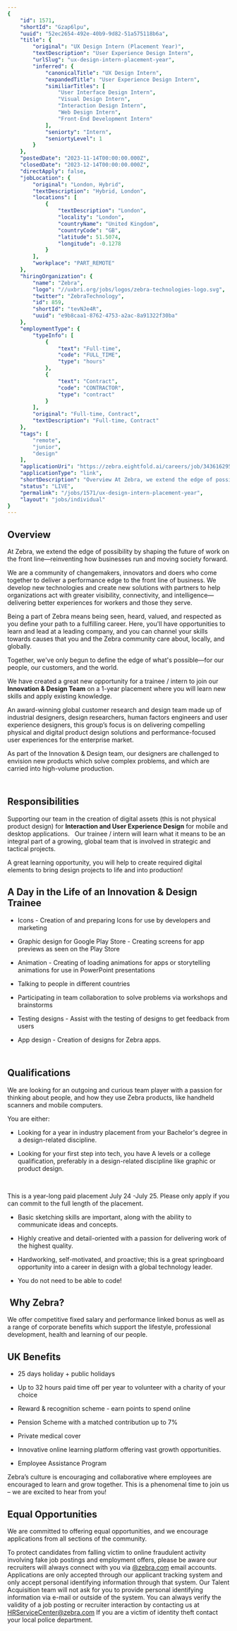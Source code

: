 ```yaml
---
{
	"id": 1571,
	"shortId": "Gzap6lpu",
	"uuid": "52ec2654-492e-40b9-9d82-51a575118b6a",
	"title": {
		"original": "UX Design Intern (Placement Year)",
		"textDescription": "User Experience Design Intern",
		"urlSlug": "ux-design-intern-placement-year",
		"inferred": {
			"canonicalTitle": "UX Design Intern",
			"expandedTitle": "User Experience Design Intern",
			"similiarTitles": [
				"User Interface Design Intern",
				"Visual Design Intern",
				"Interaction Design Intern",
				"Web Design Intern",
				"Front-End Development Intern"
			],
			"seniorty": "Intern",
			"seniortyLevel": 1
		}
	},
	"postedDate": "2023-11-14T00:00:00.000Z",
	"closedDate": "2023-12-14T00:00:00.000Z",
	"directApply": false,
	"jobLocation": {
		"original": "London, Hybrid",
		"textDescription": "Hybrid, London",
		"locations": [
			{
				"textDescription": "London",
				"locality": "London",
				"countryName": "United Kingdom",
				"countryCode": "GB",
				"latitude": 51.5074,
				"longitude": -0.1278
			}
		],
		"workplace": "PART_REMOTE"
	},
	"hiringOrganization": {
		"name": "Zebra",
		"logo": "//uxbri.org/jobs/logos/zebra-technologies-logo.svg",
		"twitter": "ZebraTechnology",
		"id": 859,
		"shortId": "tevNJe4R",
		"uuid": "e9b8caa1-8762-4753-a2ac-8a91322f30ba"
	},
	"employmentType": {
		"typeInfo": [
			{
				"text": "Full-time",
				"code": "FULL_TIME",
				"type": "hours"
			},
			{
				"text": "Contract",
				"code": "CONTRACTOR",
				"type": "contract"
			}
		],
		"original": "Full-time, Contract",
		"textDescription": "Full-time, Contract"
	},
	"tags": [
		"remote",
		"junior",
		"design"
	],
	"applicationUri": "https://zebra.eightfold.ai/careers/job/343616295787?pid=343616295787&domain=zebra.com&sort_by=relevance&src=srm_indeed_org&show_multiple=false#apply",
	"applicationType": "link",
	"shortDescription": "Overview At Zebra, we extend the edge of possibility by shaping the future of work on the front line—reinventing how businesses run and moving society forward. We are a community of changemakers,",
	"status": "LIVE",
	"permalink": "/jobs/1571/ux-design-intern-placement-year",
	"layout": "jobs/individual"
}
---
```

<h2>Overview</h2><p>At Zebra, we extend the edge of possibility by shaping the future of work on the front line—reinventing how businesses run and moving society forward.</p><p>We are a community of changemakers, innovators and doers who come together to deliver a performance edge to the front line of business. We develop new technologies and create new solutions with partners to help organizations act with greater visibility, connectivity, and intelligence—delivering better experiences for workers and those they serve.</p><p>Being a part of Zebra means being seen, heard, valued, and respected as you define your path to a fulfilling career. Here, you'll have opportunities to learn and lead at a leading company, and you can channel your skills towards causes that you and the Zebra community care about, locally, and globally.</p><p>Together, we've only begun to define the edge of what's possible—for our people, our customers, and the world.</p><p>We have created a great new opportunity for a trainee / intern to join our <strong>Innovation &amp; Design Team</strong> on a 1-year placement where you will learn new skills and apply existing knowledge.&nbsp;&nbsp; &nbsp; &nbsp;</p><p>An award-winning global customer research and design team made up of industrial designers, design researchers, human factors engineers and user experience designers, this group’s focus is on delivering compelling physical and digital product design solutions and performance-focused user experiences for the enterprise market.</p><p>As part of the Innovation &amp; Design team, our designers are challenged to envision new products which solve complex problems, and which are carried into high-volume production.</p><h2><br>Responsibilities</h2><p>Supporting our team in the creation of digital assets (this is not physical product design) for <strong>Interaction and User Experience Design</strong> for mobile and desktop applications.&nbsp; &nbsp;Our trainee / intern will learn what it means to be an integral part of a growing, global team that is involved in strategic and tactical projects.</p><p>A great learning opportunity, you will help to create required digital elements to bring design projects to life and into production!</p><h2>A Day in the Life of an Innovation &amp; Design Trainee</h2><ul><li><p>Icons - Creation of and preparing Icons for use by developers and marketing</p></li><li><p>Graphic design for Google Play Store - Creating screens for app previews as seen on the Play Store</p></li><li><p>Animation - Creating of loading animations for apps or storytelling animations for use in PowerPoint presentations</p></li><li><p>Talking to people in different countries</p></li><li><p>Participating in team collaboration to solve problems via workshops and brainstorms</p></li><li><p>Testing designs - Assist with the testing of designs to get feedback from users</p></li><li><p>App design - Creation of designs for Zebra apps.</p></li></ul><h2><br>Qualifications</h2><p>We are looking for an outgoing and curious team player with a passion for thinking about people, and how they use Zebra products, like handheld scanners and mobile computers.&nbsp;&nbsp;</p><p>You are either:</p><ul><li><p>Looking for a year in industry placement from your Bachelor's degree in a design-related discipline.&nbsp;</p></li><li><p>Looking for your first step into tech, you have A levels or a college qualification, preferably in a design-related discipline like graphic or product design.</p></li></ul><p>&nbsp;</p><p>This is a year-long paid placement July 24 -July 25. Please only apply if you can commit to the full length of the placement.&nbsp;</p><ul><li><p>Basic sketching skills are important, along with the ability to communicate ideas and concepts.&nbsp;&nbsp;</p></li><li><p>Highly creative and detail-oriented with a passion for delivering work of the highest quality.&nbsp; &nbsp;</p></li><li><p>Hardworking, self-motivated, and proactive; this is a great springboard opportunity into a career in design with a global technology leader.&nbsp;&nbsp;</p></li><li><p>You do not need to be able to code!</p></li></ul><h2>&nbsp;Why Zebra?</h2><p>We offer competitive fixed salary and performance linked bonus as well as a range of corporate benefits which support the lifestyle, professional development, health and learning of our people.</p><h2>UK Benefits</h2><ul><li><p>25 days holiday + public holidays</p></li><li><p>Up to 32 hours paid time off per year to volunteer with a charity of your choice</p></li><li><p>Reward &amp; recognition scheme - earn points to spend online</p></li><li><p>Pension Scheme with a matched contribution up to 7%</p></li><li><p>Private medical cover</p></li><li><p>Innovative online learning platform offering vast growth opportunities.</p></li><li><p>Employee Assistance Program</p></li></ul><p>Zebra’s culture is encouraging and collaborative where employees are encouraged to learn and grow together. This is a phenomenal time to join us – we are excited to hear from you!</p><h2>Equal Opportunities</h2><p>We are committed to offering equal opportunities, and we encourage applications from all sections of the community.<br></p><p>To protect candidates from falling victim to online fraudulent activity involving fake job postings and employment offers, please be aware our recruiters will always connect with you via <a target="_blank" rel="noopener noreferrer nofollow" href="https://www.zebra.com/ap/en.html">@zebra.com</a> email accounts. Applications are only accepted through our applicant tracking system and only accept personal identifying information through that system. Our Talent Acquisition team will not ask for you to provide personal identifying information via e-mail or outside of the system. You can always verify the validity of a job posting or recruiter interaction by contacting us at <a target="_blank" rel="noopener noreferrer nofollow" href="mailto:HRServiceCenter@zebra.com">HRServiceCenter@zebra.com</a> If you are a victim of identity theft contact your local police department.</p>
